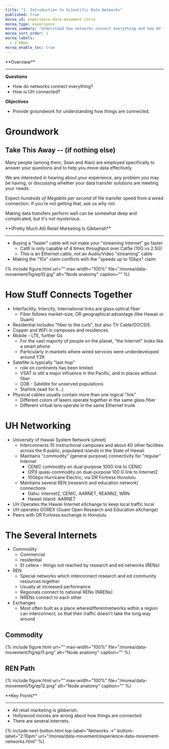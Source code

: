 ```yaml
---
title: "1. Introduction to Scientific Data Networks"
published: true
morea_id: experience-data-movement-intro
morea_type: experience
morea_summary: "Understand how networks connect everything and how UH is connected."
morea_sort_order: 1
morea_labels:
  - 2:00pm
morea_enable_toc: true
---
```


<div class="alert alert-success mt-3" role="alert" markdown="1">
<i class="fa-solid fa-globe fa-xl"></i> **Overview**
<hr/>

**Questions**
  * How do networks connect everything?
  * How is UH connected? 

 **Objectives**
  * Provide groundwork for understanding how things are connected.

</div>

# Groundwork

## Take This Away -- (if nothing else)

Many people (among them, Sean and Alan) are employed specifically to answer your questions and to help you move data effectively.

We are interested in hearing about your experience, any problem you may be having, or discussing whether your data transfer solutions are meeting your needs.

Expect _hundreds of Megabits per second_ of file transfer speed from a wired connection. If you're not getting that, ask us why not.

Making data transfers perform well can be somewhat deep and complicated, but it's _not mysterious_.
<div class="alert alert-info" role="alert" markdown="1">
<i class="fa-solid fa-circle-info fa-xl"></i> **(Pretty Much All) Retail Marketing Is Gibberish**
<hr/>

* Buying a "faster" cable will not make your "streaming Internet" go faster
   * Cat6 is only capable of 4 times throughput over Cat5e (10G vs 2.5G)
   * This is an Ethernet cable, not an Audio/Video "streaming" cable
 * Making the "10x" claim conflicts with the "speeds up to 1Gbps" claim

</div>

{% include figure.html url="" max-width="100%" file="/morea/data-movement/fig/ep10.jpg" alt="Node anatomy" caption="" %}

# How Stuff Connects Together

* Interfacility, Intercity, International links are glass optical fiber
  * Fiber follows market-size, OR geographical advantage (like Hawaii or Guam)
* Residential includes "fiber to the curb", but also TV Cable/DOCSIS
* Copper and WiFi in campuses and residences
* Mobile - LTE, further Gs
  * For the vast majority of people on the planet, "the Internet" looks like a smart phone
  * Particularly in markets where wired services were underdeveloped around Y2K
* Satellite is typically "last-hop"
  * role on continents has been limited
  * VSAT is still a major influence in the Pacific, and in places without fiber
  * O3B - Satellite for unserved populations
  * Starlink (wait for it…)
* Physical cables usually contain more than one logical "link"
  * Different colors of lasers operate together in the same glass fiber
  * Different virtual lans operate in the same Ethernet trunk

# UH Networking

* University of Hawaii System Network (uhnet)
  * Interconnects 10 instructional campuses and about 40 other facilities across the 6 public, populated islands in the State of Hawaii
  * Maintains "commodity" (general purpose) connectivity for "regular" Internet
    * CENIC commodity on dual-purpose 100G link to CENIC
    * I2PX quasi-commodity on dual-purpose 100 G link to Internet2
    * 10Gbps Hurricane Electric, via DR Fortress Honolulu
  * Maintains several REN (research and education network) connections
    * Oahu: Internet2, CENIC, AARNET, REANNZ, WRN
    * Hawaii Island: AARNET
* UH Operates the Hawaii Internet eXchange to keep local traffic local
* UH operates GOREX (Guam Open Research and Education eXchange)
* Peers with DR Fortress exchange in Honolulu

# The Several Internets

* Commodity
  * Commercial
  * residential
  * Et cetera - things not reached by research and ed networks (RENs)
* REN
  * Special networks which interconnect research and ed community resources together
  * Usually at increased performance
  * Regionals connect to national RENs (NRENs)
  * NRENs connect to each other
* Exchanges
  * Most often built as a place wheredifferentnetworks within a region can interconnect, so that their traffic doesn't take the long way around

## Commodity

{% include figure.html url="" max-width="100%" file="/morea/data-movement/fig/ep11.png" alt="Node anatomy" caption="" %}

## REN Path

{% include figure.html url="" max-width="100%" file="/morea/data-movement/fig/ep12.png" alt="Node anatomy" caption="" %}

<div class="alert alert-success mt-3" role="alert" markdown="1">
<i class="fa-solid fa-globe fa-xl"></i> **Key Points**
<hr/>

  * All retail marketing is gibberish. 
  * Hollywood movies are wrong about how things are connected. 
  * There are several internets.
</div>

{% include next-button.html
  top-label="Networks ->"
  bottom-label="2:10pm"
  url="/morea/data-movement/experience-data-movement-networks.html" %}
